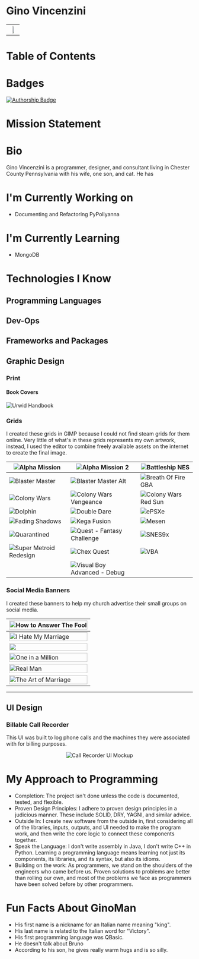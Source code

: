 # Gino Vincenzini #

<!--
**GinoMan/GinoMan** is a ✨ _special_ ✨ repository because its `README.md` (this file) appears on your GitHub profile.

Here are some ideas to get you started:

- 🔭 I’m currently working on ...
- 🌱 I’m currently learning ...
- 👯 I’m looking to collaborate on ...
- 🤔 I’m looking for help with ...
- 💬 Ask me about ...
- 📫 How to reach me: ...
- ⚡ Fun fact: ...
-->

<!-- <a href="https://ginovincenzini.com"><img src="/Assets/ginov_logo_web.svg" style="width: 50%; margin-left: 25%; margin-right: 25%;" /></a> -->
<table>
<tr>
<th>
<a href="https://ginovincenzini.com"><img src="/Assets/ginov_logo_web.svg" width="50%" /></a>
</th>
</tr>
</table>

# Table of Contents #

# Badges #

[![Authorship Badge](./Assets/Badges/Author-Gino%20Vincenzini-brightgreen-badge.png)](https://ginovincenzini.com/)

# Mission Statement #



# Bio #

Gino Vincenzini is a programmer, designer, and consultant living in Chester County Pennsylvania with his wife, one son, and cat. He has 

# I'm Currently Working on #

- Documenting and Refactoring PyPollyanna

# I'm Currently Learning #

- MongoDB

# Technologies I Know #

## Programming Languages ##

## Dev-Ops ##

## Frameworks and Packages ##

## Graphic Design ##

### Print ###

#### Book Covers ####

![Urwid Handbook](/Assets/Print%20Design/Urwid%20Handbook%20Cover.png)

### Grids ###

I created these grids in GIMP because I could not find steam grids for them online. Very little of what's in these grids represents my own artwork, instead, I used the editor to combine freely available assets on the internet to create the final image.

| ![Alpha Mission][grids01] | ![Alpha Mission 2][grids02] | ![Battleship NES][grids03] |
| ----------- | ----------- | ----------- |
| ![Blaster Master][grids04] | ![Blaster Master Alt][grids05] | ![Breath Of Fire GBA][grids06] |
| ![Colony Wars][grids07] | ![Colony Wars Vengeance][grids08] | ![Colony Wars Red Sun][grids09] |
| ![Dolphin][grids10] | ![Double Dare][grids11] | ![ePSXe][grids12] |
| ![Fading Shadows][grids13] | ![Kega Fusion][grids14] | ![Mesen][grids15] |
| ![Quarantined][grids16] | ![Quest - Fantasy Challenge][grids17] | ![SNES9x][grids18] |
| ![Super Metroid Redesign][grids19] | ![Chex Quest][grids20] | ![VBA][grids21] |
|  | ![Visual Boy Advanced - Debug][grids22] |  |

### Social Media Banners ###

I created these banners to help my church advertise their small groups on social media.

| <img width="100%" align=middle alt="How to Answer The Fool" src="/Assets/Banners/How%20to%20Answer%20the%20Fool%20-%20Mr%20T%20Promo%20Banner.jpg" /> |
| ------------------------------------ |
| <img width="100%" align=middle alt="I Hate My Marriage" src="/Assets/Banners/I%20Hate%20My%20Marriage.png" /> |
| <img width="100%" align=middle alt="" src="/Assets/Banners/Life%20Group%20-%20Doing%20Life%20Together.png"> |
| <img width="100%" align=middle alt="One in a Million" src="/Assets/Banners/One%20in%20a%20million.png" /> |
| <img width="100%" align=middle alt="Real Man" src="/Assets/Banners/Real%20Man.png" /> |
| <img width="100%" align=middle alt="The Art of Marriage" src="/Assets/Banners/The%20Art%20of%20Marriage.png" /> |

------------------------

## UI Design

### Billable Call Recorder ###

This UI was built to log phone calls and the machines they were associated with for billing purposes.

<!-- <img style="margin-left: 25%; margin-right: 25%; width: 50%" alt="Call Recorder UI Mockup" src="/Assets/UIs/2020-10-15%2021_47_35-Support%20Call%20Logger.png" /> -->

<div style="text-align: center;">
<img alt="Call Recorder UI Mockup" src="/Assets/UIs/2020-10-15%2021_47_35-Support%20Call%20Logger.png" />
</div>

# My Approach to Programming #

- Completion: The project isn't done unless the code is documented, tested, and flexible.
- Proven Design Principles: I adhere to proven design principles in a judicious manner. These include SOLID, DRY, YAGNI, and similar advice.
- Outside In: I create new software from the outside in, first considering all of the libraries, inputs, outputs, and UI needed to make the program work, and then write the core logic to connect these components together.
- Speak the Language: I don't write assembly in Java, I don't write C++ in Python. Learning a programming language means learning not just its components, its libraries, and its syntax, but also its idioms.
- Building on the work: As programmers, we stand on the shoulders of the engineers who came before us. Proven solutions to problems are better than rolling our own, and most of the problems we face as programmers have been solved before by other programmers.

# Fun Facts About GinoMan #

- His first name is a nickname for an Italian name meaning "king".
- His last name is related to the Italian word for "Victory".
- His first programming language was QBasic.
- He doesn't talk about Bruno
- According to his son, he gives really warm hugs and is so silly.


[grids01]: /Assets/Grids/Alpha%20Mission%20Full.png
[grids02]: /Assets/Grids/Alpha%20Mission%202.png
[grids03]: /Assets/Grids/Battleship%20Nes.png
[grids04]: /Assets/Grids/Blaster%20Master%20Full.png
[grids05]: /Assets/Grids/Blaster%20Master%20Alt.png
[grids06]: /Assets/Grids/Breath%20Of%20Fire%20GBA.png
[grids07]: /Assets/Grids/Colony%20Wars.png
[grids08]: /Assets/Grids/Colony%20Wars%20Vengeance.png
[grids09]: /Assets/Grids/colony%20wars%20red%20sun.png
[grids10]: /Assets/Grids/Dolphin%20Emulator.png
[grids11]: /Assets/Grids/Double%20Dare%20NES.png
[grids12]: /Assets/Grids/ePSXe.png
[grids13]: /Assets/Grids/Fading%20Shadows.png
[grids14]: /Assets/Grids/Kega%20Fusion%20-%20460%20x%20215.png
[grids15]: /Assets/Grids/Mesen%20NES%20Emulator%20-%20460%20x%20215.png
[grids16]: /Assets/Grids/Quarantined.png
[grids17]: /Assets/Grids/Quest%20-%20Fantasy%20Challenge.png
[grids18]: /Assets/Grids/SNES9x%200%20460%20x%20215.png
[grids19]: /Assets/Grids/Super%20Metroid%20Redesign.png
[grids20]: /Assets/Grids/The%20New%20Chex%20Quest%20-%20460%20x%20215.png
[grids21]: /Assets/Grids/Visual%20Boy%20Advance%20-%20460%20x%20215.png
[grids22]: /Assets/Grids/Visual%20Boy%20Advance%20Debug%20-%20460%20x%20215.png

[banners01]: /Assets/Banners/How%20to%20Answer%20the%20Fool%20-%20Mr%20T%20Promo%20Banner.jpg
[banners02]: /Assets/Banners/I%20Hate%20My%20Marriage.png
[banners03]: /Assets/Banners/Life%20Group%20-%20Doing%20Life%20Together.png
[banners04]: /Assets/Banners/One%20in%20a%20million.png
[banners05]: /Assets/Banners/Real%20Man.png
[banners06]: /Assets/Banners/The%20Art%20of%20Marriage.png

[ui01]: /Assets/UIs/2020-10-15%2021_47_35-Support%20Call%20Logger.png
